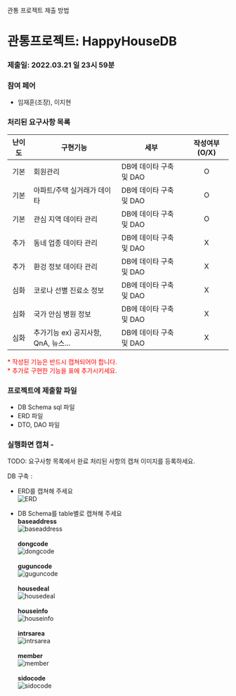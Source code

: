 관통 프로젝트 제출 방법

# 관통프로젝트: HappyHouseDB 
### 제출일: 2022.03.21 일 23시 59분

### 참여 페어
- 임재훈(조장), 이지현

### 처리된 요구사항 목록
  
|난이도|구현기능|세부|작성여부(O/X)|
|:---:|---|---|:---:|
|기본|회원관리|DB에 데이타 구축 및 DAO|O|
|기본|아파트/주택 실거래가 데이타|DB에 데이타 구축 및 DAO|O|
|기본|관심 지역 데이타 관리|DB에 데이타 구축 및 DAO|O|
|추가|동네 업종 데이타 관리|DB에 데이타 구축 및 DAO|X|
|추가|환겅 정보 데이타 관리|DB에 데이타 구축 및 DAO|X|
|심화|코로나 선별 진료소 정보 |DB에 데이타 구축 및 DAO|X|
|심화|국가 안심 병원 정보|DB에 데이타 구축 및 DAO|X|
|심화|추가기능 ex) 공지사항, QnA, 뉴스... |DB에 데이타 구축 및 DAO|X|

<span style="color:red">
* 작성된 기능은 반드시 캡쳐되어야 합니다.<br>
* 추가로 구현한 기능을 표에 추가시키세요.
</span>

### 프로젝트에 제출할 파일 
- DB Schema sql 파일 
- ERD 파일
- DTO, DAO 파일

### 실행화면 캡쳐 - 
TODO: 요구사항 목록에서 완료 처리된 사항의 캡쳐 이미지를 등록하세요.

DB 구축 :
- ERD를 캡쳐해 주세요<br>
![ERD](/document/basicDB.JPG)

- DB Schema를 table별로 캡쳐해 주세요<br>
**baseaddress**<br>
![baseaddress](/document/doc_image/baseaddress.JPG)<br><br>
**dongcode**<br>
![dongcode](/document/doc_image/dongcode.JPG)<br><br>
**guguncode**<br>
![guguncode](/document/doc_image/guguncode.JPG)<br><br>
**housedeal**<br>
![housedeal](/document/doc_image/housedeal.JPG)<br><br>
**houseinfo**<br>
![houseinfo](/document/doc_image/houseinfo.JPG)<br><br>
**intrsarea**<br>
![intrsarea](/document/doc_image/intrsarea.JPG)<br><br>
**member**<br>
![member](/document/doc_image/member.JPG)<br><br>
**sidocode**<br>
![sidocode](/document/doc_image/sidocode.JPG)

